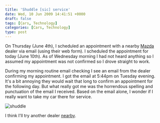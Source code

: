 ```yaml
---
title: 'Shuddle [sic] service'
date: Wed, 10 Jun 2009 14:41:51 +0000
draft: false
tags: [Cars, Technology]
categories: [Cars, Technology]
type: post
---
```


On Thursday (June 4th), I scheduled an appointment with a nearby [Mazda](http://capitalofcary.com/mazda/index.html) dealer via email (using their web form). I scheduled the appointment for today (June 10th). As of Wednesday morning I had not heard anything so I assumed my appointment was not confirmed so I drove straight to work.

During my morning routine email checking I see an email from the dealer confirming my appointment. I got the email at 5:44pm on Tuesday evening. It's a bit annoying they would wait that long to confirm an appointment for the following day. But what really got me was the horrendous spelling and punctuation of the email I received. Based on the email alone, I wonder if I really want to take my car there for service.

![shuddle](http://zeusville.files.wordpress.com/2009/06/shuddle.png "shuddle")

I think I'll try another dealer [nearby](http://www.mazdaofraleigh.com/).